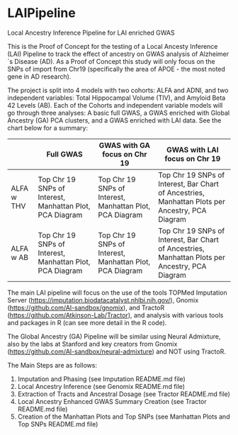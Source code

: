 # LAIPipeline
Local Ancestry Inference Pipeline for LAI enriched GWAS

This is the Proof of Concept for the testing of a Local Ancesty Inference (LAI) Pipeline to track the effect of ancestry on GWAS analysis of Alzheimer´s Disease (AD). As a Proof of Concept this study will only focus on the SNPs of import from Chr19 (specifically the area of APOE - the most noted gene in AD research).

The project is split into 4 models with two cohorts: ALFA and ADNI, and two independent variables: Total Hippocampal Volume (TIV), and Amyloid Beta 42 Levels (AB). Each of the Cohorts and independent variable models will go through three analyses: A basic full GWAS, a GWAS enriched with Global Ancestry (GA) PCA clusters, and a GWAS enriched with LAI data. See the chart below for a summary: 

|        | Full GWAS | GWAS with GA focus on Chr 19 | GWAS with LAI focus on Chr 19 |
|--------|----------|----------|----------|
| ALFA w THV |Top Chr 19 SNPs of Interest, Manhattan Plot, PCA Diagram |Top Chr 19 SNPs of Interest, Manhattan Plot, PCA Diagram   |Top Chr 19 SNPs of Interest, Bar Chart of Ancestries, Manhattan Plots per Ancestry, PCA Diagram |
| ALFA w AB |Top Chr 19 SNPs of Interest, Manhattan Plot, PCA Diagram |Top Chr 19 SNPs of Interest, Manhattan Plot, PCA Diagram   |Top Chr 19 SNPs of Interest, Bar Chart of Ancestries, Manhattan Plots per Ancestry, PCA Diagram |

The main LAI pipeline will focus on the use of the tools TOPMed Imputation Server (https://imputation.biodatacatalyst.nhlbi.nih.gov/), Gnomix (https://github.com/AI-sandbox/gnomix), and TractoR (https://github.com/Atkinson-Lab/Tractor), and analysis with various tools and packages in R (can see more detail in the R code).

The Global Ancestry (GA) Pipeline will be similar using Neural Admixture, also by the labs at Stanford and key creators from Gnomix (https://github.com/AI-sandbox/neural-admixture) and NOT using TractoR.

The Main Steps are as follows:
1. Imputation and Phasing (see Imputation README.md file)
2. Local Ancestry Inference (see Genomix README.md file)
3. Extraction of Tracts and Ancestral Dosage (see Tractor README.md file)
4. Local Ancestry Enhanced GWAS Summary Creation (see Tractor README.md file)
5. Creation of the Manhattan Plots and Top SNPs (see Manhattan Plots and Top SNPs README.md file)
